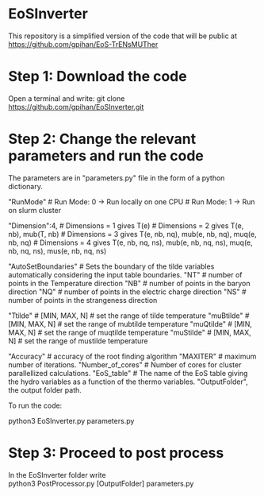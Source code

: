 # EoSInverter


This repository is a simplified version of the code 
that will be public at https://github.com/gpihan/EoS-TrENsMUTher


# Step 1: Download the code

Open a terminal and write: 
git clone https://github.com/gpihan/EoSInverter.git

# Step 2: Change the relevant parameters and run the code


The parameters are in "parameters.py" file in the form of a python dictionary. 

"RunMode"   # Run Mode: 0 -> Run locally on one CPU
            # Run Mode: 1 -> Run on slurm cluster

"Dimension":4, # Dimensions = 1 gives T(e)
               # Dimensions = 2 gives T(e, nb), mub(T, nb)
               # Dimensions = 3 gives T(e, nb, nq), mub(e, nb, nq), muq(e, nb, nq)
               # Dimensions = 4 gives T(e, nb, nq, ns), mub(e, nb, nq, ns), muq(e, nb, nq, ns), mus(e, nb, nq, ns)

"AutoSetBoundaries" # Sets the boundary of the tilde variables automatically considering the input table boundaries.
"NT" # number of points in the Temperature direction
"NB" # number of points in the baryon direction
"NQ" # number of points in the electric charge direction
"NS" # number of points in the strangeness direction
 
"Ttilde" # [MIN, MAX, N] # set the range of tilde temperature
"muBtilde" # [MIN, MAX, N] # set the range of mubtilde temperature
"muQtilde" # [MIN, MAX, N] # set the range of muqtilde temperature
"muStilde" # [MIN, MAX, N] # set the range of mustilde temperature

"Accuracy" # accuracy of the root finding algorithm
"MAXITER"  # maximum number of iterations. 
"Number_of_cores" # Number of cores for cluster parallellized calculations.
"EoS_table" # The name of the EoS table giving the hydro variables as a function of the thermo variables.
"OutputFolder", the output folder path. 

To run the code: 

python3 EoSInverter.py parameters.py

# Step 3: Proceed to post process

In the EoSInverter folder write \
python3 PostProcessor.py [OutputFolder] parameters.py

